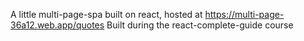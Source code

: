 A little multi-page-spa built on react, hosted at https://multi-page-36a12.web.app/quotes
Built during the react-complete-guide course
